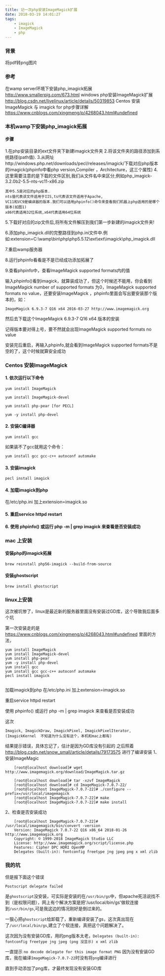 ```yaml
---
title: 记一次php安装ImageMagick扩展
date: 2018-03-19 14:01:27
tags:
    - imagick
    - ImageMagick
    - php
---
```


### 背景
将pdf转png图片

### 参考

在wamp server环境下安装php_imagick拓展
http://www.smallerpig.com/673.html
windows php安装ImageMagick扩展
http://blog.csdn.net/livelinux/article/details/50319853
Centos 安装ImageMagick 与 imagick for php步骤详解
https://www.cnblogs.com/xingmeng/p/4268043.html#undefined


### 本机wamp下安装php_imagick拓展

#### 步骤

1.在php安装目录的ext文件夹下新建imagick文件夹
2.将该文件夹的路径添加到系统路径(path值).
3.从网址http://windows.php.net/downloads/pecl/releases/imagick/下载对应php版本的imagick(phpinfo中看php version,Compiler ，Architecture，这三个属性)
4.这里需要注意的是下载的文件区别,我们从文件名中来区分,例如php_imagick-3.2.0b2-5.5-nts-vc11-x86.zip

    其中5.5是对应的php版本.
    nts值代表该文件适用于IIS,ts代表该文件适用于Apache,
    VC11和VC9是编译器的版本.我们可以适用phpinfo()命令来查看我们机器上php适用的是哪个版本(如图1)
    x86代表适用32位系统,x64代表适用64位系统

5.下载好对应的zip文件后,将所有文件解压到我们第一步新建的imagick文件夹!

6.添加php_imagick.dll的完整路径到php.ini文件中.例如:extension=C:\wamp\bin\php\php5.5.12\ext\ext\imagick\php_imagick.dll

7.重启wamp服务器

8.运行phpinfo看看是不是已经成功添加拓展了

9.查看phpinfo中，查看ImageMagick supported formats内的值

输入phpinfo()看到imagick，就算装成功了，但这个时候还不能用，你会看到ImageMagick number of supported formats 为0，ImageMagick supported formats no value，还要安装ImageMagick ，phpinfo里面会写出要安装那个版本的，如：
```
ImageMagick 6.9.3-7 Q16 x64 2016-03-27 http://www.imagemagick.org 
```

然后去下载这个ImageMagick 6.9.3-7 Q16 x64 版本的安装

记得版本要对得上号，要不然就会出现ImageMagick supported formats no value

安装完后重启，再输入phpinfo,就会看到ImageMagick supported formats不是空的了，这个时候就算安全成功

###  Centos 安装ImageMagick 

#### 1. 依次运行以下命令
```
yum install ImageMagick

yum install ImageMagick-devel

yum install php-pear [for PECL]
```
```
yum -y install php-devel
```

#### 2. 安装C编译器
```
yum install gcc
```
如果装不了gcc就用这个命令：
```
yum install gcc gcc-c++ autoconf automake
```

#### 3. 安装imagick
```
pecl install imagick
```

#### 4. 加载imagick到php

在/etc/php.ini 加上extension=imagick.so

#### 5. 重启service httpd restart

#### 6. 使用 phpinfo() 或运行 php -m | grep imagick 来查看是否安装成功

### mac 上安装

#### 安装php的imagick拓展
```
brew reinstall php56-imagick --build-from-source
```

#### 安装ghostscript
```
brew install ghostscript
```

### linux上安装 
这次被坑惨了，linux是最近新的服务器里面没有安装过GD库，这个导致我后面多个坑

第一次安装走的是
https://www.cnblogs.com/xingmeng/p/4268043.html#undefined
里面的方法，
```
yum install ImageMagick
yum install ImageMagick-devel
yum install php-pear
yum -y install php-devel
yum install gcc
yum install gcc gcc-c++ autoconf automake
pecl install imagick


```
加载imagick到php
在/etc/php.ini 加上extension=imagick.so

重启service httpd restart

使用 phpinfo() 或运行 php -m | grep imagick 来查看是否安装成功

这次
```
Imagick, ImagickDraw, ImagickPixel, ImagickPixelIterator,(ImagickKernel  不知道为什么没有这个，本机和mac上都有)  
```

结果提示错误，具体忘记了，估计是因为GD库没有引起的
之后照着
http://blog.csdn.net/snow_small/article/details/79173575
进行了编译安装
1、安装ImageMagic
```
    [root@localhost download]# wget http://www.imagemagick.org/download/ImageMagick.tar.gz  

    [root@localhost download]# tar -xzvf ImageMagick  
    [root@localhost download]# cd ImageMagick-7.0.7-22/  
    [root@localhost ImageMagick-7.0.7-22]# ./configure --prefix=/usr/local/imagemagick  
    [root@localhost ImageMagick-7.0.7-22]# make  
    [root@localhost ImageMagick-7.0.7-22]# make install 
```

2、检查是否安装成功

```
    [root@localhost ImageMagick-7.0.7-22]# /usr/local/imagemagick/bin/convert -version  
    Version: ImageMagick 7.0.7-22 Q16 x86_64 2018-01-26 http://www.imagemagick.org  
    Copyright: © 1999-2018 ImageMagick Studio LLC  
    License: http://www.imagemagick.org/script/license.php  
    Features: Cipher DPC HDRI OpenMP   
    Delegates (built-in): fontconfig freetype jng jpeg png x xml zlib  
```


### 我的坑

但是报下面这个错误
```
Postscript delegate failed
```
是`ghostscript`没安装，可实际是安装的在`/usr/bin/gs`中，但apache死活说找不到（是权限问题），网上有个解决方案是把'/usr/local/bin/gs'做软连接到`/usr/bin/gs`,可是我这边的情况刚好是倒过来的。

一狠心把`ghostscript`给卸载了，重新编译安装了gs，这次真出现在了`/usr/local/bin/gs`,建立了个软连接，真把这个问题解决了。

这次因为没有安装GD库，用的png版本太老，`Delegates (built-in): fontconfig freetype jng jpeg (png 没显示) x xml zlib  `

一直提示
`no decode delegate for this image format PNG`
因为没有安装GD库，我在编译`ImageMagick-7.0.7-22`时没有将`png`编译进行

直到手动添加了png库，才最终发现没有安装GD库






